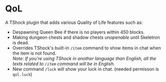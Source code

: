 # QoL
A TShock plugin that adds various Quality of Life features such as:
* Despawning Queen Bee if there is no players within 450 blocks.
* Making dungeon chests and shadow chests _unopenable_ until Skeletron is dead.
* Overrides TShock's built-in ``/item`` command to show items in chat when the item is not found. <br>
  _Note: If you're using TShock in another language than English, all the texts related to ``/item`` command will be in English._
* New command ``/luck`` will show your luck in chat. (needed permisson is ``qol.luck``)
